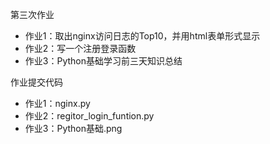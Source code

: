 第三次作业
  
  - 作业1：取出nginx访问日志的Top10，并用html表单形式显示
  - 作业2：写一个注册登录函数
  - 作业3：Python基础学习前三天知识总结

作业提交代码

 - 作业1：nginx.py
 - 作业2：regitor_login_funtion.py
 - 作业3：Python基础.png
 
